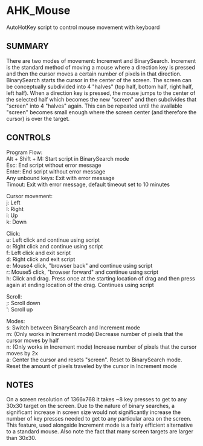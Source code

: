 # AHK_Mouse
AutoHotKey script to control mouse movement with keyboard

SUMMARY
-------
There are two modes of movement: Increment and BinarySearch. Increment is the standard method of moving a mouse where a direction key is pressed and then the cursor moves a certain number of pixels in that direction. BinarySearch starts the cursor in the center of the screen. The screen can be conceptually subdivided into 4 "halves" (top half, bottom half, right half, left half). When a direction key is pressed, the mouse jumps to the center of the selected half which becomes the new "screen" and then subdivides that "screen" into 4 "halves" again. This can be repeated until the available "screen" becomes small enough where the screen center (and therefore the cursor) is over the target.

CONTROLS
--------
Program Flow:\
Alt + Shift + M: Start script in BinarySearch mode\
Esc: End script without error message\
Enter: End script without error message\
Any unbound keys: Exit with error message\
Timout: Exit with error message, default timeout set to 10 minutes

Cursor movement:\
j: Left\
l: Right\
i: Up\
k: Down

Click:\
u: Left click and continue using script\
o: Right click and continue using script\
f: Left click and exit script\
d: Right click and exit script\
e: Mouse4 click, "browser back" and continue using script\
r: Mouse5 click, "browser forward" and continue using script\
h: Click and drag. Press once at the starting location of drag and then press again at ending location of the drag. Continues using script

Scroll:\
;: Scroll down\
': Scroll up

Modes:\
s: Switch between BinarySearch and Increment mode\
m: (Only works in Increment mode) Decrease number of pixels that the cursor moves by half\
n: (Only works in Increment mode) Increase number of pixels that the cursor moves by 2x\
a: Center the cursor and resets "screen". Reset to BinarySearch mode. Reset the amount of pixels traveled by the cursor in Increment mode


NOTES
-----
On a screen resolution of 1366x768 it takes ~8 key presses to get to any 30x30 target on the screen. Due to the nature of binary searches, a significant increase in screen size would not significantly increase the number of key presses needed to get to any particular area on the screen. This feature, used alongside Increment mode is a fairly efficient alternative to a standard mouse. Also note the fact that many screen targets are larger than 30x30.
